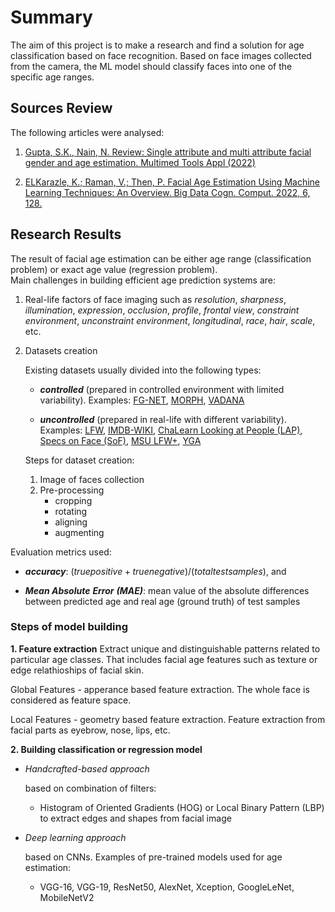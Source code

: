 # Summary

The aim of this project is to make a research and find a solution for age classification based on face recognition.
Based on face images collected from the camera, the ML model should classify faces into one of the specific age ranges.

## Sources Review

The following articles were analysed:

1. [Gupta, S.K., Nain, N. Review: Single attribute and multi attribute facial gender and age estimation. Multimed Tools Appl (2022)](https://link.springer.com/article/10.1007/s11042-022-12678-6)

2. [ELKarazle, K.; Raman, V.; Then, P. Facial Age Estimation Using Machine Learning Techniques: An Overview. Big Data Cogn. Comput. 2022, 6, 128.](https://doi.org/10.3390/bdcc6040128)

## Research Results

The result of facial age estimation can be either age range (classification problem) or exact age value (regression problem).  
Main challenges in building efficient age prediction systems are:

1. Real-life factors of face imaging such as _resolution_, _sharpness_, _illumination_, _expression_, _occlusion_, _profile_, _frontal_ _view_, _constraint_ _environment_, _unconstraint_ _environment_, _longitudinal_, _race_, _hair_, _scale_, etc.
2. Datasets creation

   Existing datasets usually divided into the following types:

   - **_controlled_** (prepared in controlled environment with limited variability). Examples: [FG-NET](https://datasets.activeloop.ai/docs/ml/datasets/fgnet-dataset/), [MORPH](https://paperswithcode.com/dataset/morph), [VADANA](https://www.eecis.udel.edu/wiki/vims/index.php/Main/VADANA)

   - **_uncontrolled_** (prepared in real-life with different variability). Examples: [LFW](http://vis-www.cs.umass.edu/lfw/), [IMDB-WIKI](https://data.vision.ee.ethz.ch/cvl/rrothe/imdb-wiki/), [ChaLearn Looking at People (LAP)](https://chalearnlap.cvc.uab.cat/), [Specs on Face (SoF)](https://paperswithcode.com/dataset/sof), [MSU LFW+](http://biometrics.cse.msu.edu/Publications/Databases/MSU_LFW+/), [YGA](https://github.com/JingchunCheng/All-Age-Faces-Dataset)

   Steps for dataset creation:

   1. Image of faces collection
   2. Pre-processing
      - cropping
      - rotating
      - aligning
      - augmenting

Evaluation metrics used:

- **_accuracy_**:
  $(true positive + true negative)/(total test samples)$, and

- **_Mean Absolute_** **_Error_** **_(MAE)_**: mean value of the absolute differences between predicted age and real age (ground truth) of test samples

### Steps of model building

**1. Feature extraction**
Extract unique and distinguishable patterns related to particular age classes. That includes facial age features such as texture or edge relathioships of facial skin.

Global Features - apperance based feature extraction. The whole face is considered as feature space.

Local Features - geometry based feature extraction. Feature extraction from facial parts as eyebrow, nose, lips, etc.

**2. Building classification or regression model**

- _Handcrafted-based approach_

    based on combination of filters:

    - Histogram of Oriented Gradients (HOG) or Local Binary Pattern (LBP) to extract edges and shapes from facial image

- _Deep learning approach_
    
    based on CNNs. Examples of pre-trained models used for age estimation: 
    
    - VGG-16, VGG-19, ResNet50, AlexNet, Xception, GoogleLeNet, MobileNetV2 
